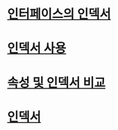# [인터페이스의 인덱서](indexers-in-interfaces.md)
# [인덱서 사용](using-indexers.md)
# [속성 및 인덱서 비교](comparison-between-properties-and-indexers.md)
# [인덱서](index.md)
